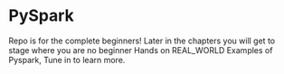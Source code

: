 # PySpark
Repo is for the complete beginners!
Later in the chapters you will get to stage where you are no beginner
Hands on REAL_WORLD Examples of Pyspark, Tune in to learn more. 
